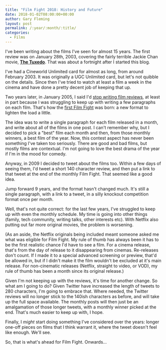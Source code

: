 ```yaml
---
title: "Film Fight 2018: History and Future"
date: 2018-01-02T08:00:00+00:00
author: Gary Fleming
layout: post
permalink: /:year/:month/:title/
categories:
  - Films
---
```


I've been writing about the films I've seen for almost 15 years. The first review
was on January 28th, 2003, covering the fairly terrible Jackie Chan movie, **[The Tuxedo](https://solitude.vkps.co.uk/Archives/2003/01/28/thetuxedo/)**. That was
about a fortnight after I started this blog.

I've had a Cineworld Unlimited card for almost as long, from around February 2003.
It was originally a UGC Unlimited card, but let's not quibble on the details.
Since then I've tried to watch at least a film a week in the cinema and have done
a pretty decent job of keeping that up.

Two years later, in January 2005, I said I'd [stop writing film reviews](https://solitude.vkps.co.uk/Archives/2005/01/03/Changes2005PartThreeRenew/),
at least in part because I was struggling to keep up with writing a few paragraphs
on each film. That's how the [first Film Fight](https://solitude.vkps.co.uk/Archives/2005/01/31/filmfightjanuary2005/) was
born: a new format to lighten the load a little.

The idea was to write a single paragraph for each film released in a month,
and write about all of the films in one post. I can't remember why, but I decided
to pick a "best" film each month and then, from those monthly winners, a best film
of the year. Now, this contest aspect has never been something I've taken too seriously.
There are good and bad films, but mostly films are contextual. I'm not going
to love the best drama of the year if I'm in the mood for comedy.

Anyway, in 2009 I decided to tweet about the films too. Within a few days of
seeing them, I'd tweet a short 140 character review, and then put a link to that
tweet at the end of the monthly Film Fight. That seemed like a good idea.

Jump forward 9 years, and the format hasn't changed much. It's still a single
paragraph, with a link to a tweet, in a silly knockout competition format once
per month.

Well, that's not quite correct: for the last few years, I've struggled to keep
up with even the monthly schedule. My time is going into other things (family,
tech community, writing talks, other interests etc). With Netflix also putting
out far more original movies, the problem is worsening.

(As an aside, the Netflix originals being included meant someone asked me what
was eligible for Film Fight. My rule of thumb has always been it has to be the
first realistic chance I'd have to see a film. For a cinema release, that's from
the day of release to it disappearing from cinemas. Re-releases don't count. If
I made it to a special advanced screening or preview, that'd be allowed in, but
if I didn't make it the film wouldn't be excluded at it's main release. For
non-cinematic releases (Netflix, straight to video, or VOD), my rule of thumb has
been a month since its original release.)

Given I'm not keeping up with the reviews, it's time for another change. So what
am I going to do? Given Twitter have increased the length of
tweets to 280 characters, I'm going to embrace that. Where needed, the Twitter
reviews will no longer stick to the 140ish characters as before, and will take up
the full space available. The monthly posts will then just be an amalgamation of
those longer tweets, with a monthly winner picked at the end. That's much easier
to keep up with, I hope.

Finally, I _might_ start doing something I've considered over the years: longer
one-off pieces on films that I think warrant it, where the tweet doesn't feel
like enough. We'll see.

So, that is what's ahead for Film Fight. Onwards...
